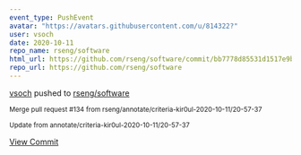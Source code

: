 ```yaml
---
event_type: PushEvent
avatar: "https://avatars.githubusercontent.com/u/814322?"
user: vsoch
date: 2020-10-11
repo_name: rseng/software
html_url: https://github.com/rseng/software/commit/bb7778d85531d1517e9b1768970da0447d42b85e
repo_url: https://github.com/rseng/software
---
```


<a href='https://github.com/vsoch' target='_blank'>vsoch</a> pushed to <a href='https://github.com/rseng/software' target='_blank'>rseng/software</a>

<small>Merge pull request #134 from rseng/annotate/criteria-kir0ul-2020-10-11/20-57-37

Update from annotate/criteria-kir0ul-2020-10-11/20-57-37</small>

<a href='https://github.com/rseng/software/commit/bb7778d85531d1517e9b1768970da0447d42b85e' target='_blank'>View Commit</a>